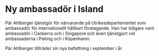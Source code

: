 # Ny ambassadör i Island

Pär Ahlberger tjänstgör för närvarande på Utrikesdepartementet som ambassadör för internationellt hållbart företagande. Han har tidigare varit ambassadör i Canberra och i Singapore och även tjänstgjort vid ambassaderna i Peking och i Köpenhamn.

Pär Ahlberger tillträder sin nya befattning i september i år.
